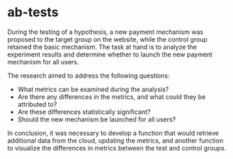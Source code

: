 # ab-tests

During the testing of a hypothesis, a new payment mechanism was proposed to the target group on the website, while the control group retained the basic mechanism. The task at hand is to analyze the experiment results and determine whether to launch the new payment mechanism for all users.

The research aimed to address the following questions:

- What metrics can be examined during the analysis?
- Are there any differences in the metrics, and what could they be attributed to?
- Are these differences statistically significant?
- Should the new mechanism be launched for all users?

In conclusion, it was necessary to develop a function that would retrieve additional data from the cloud, updating the metrics, and another function to visualize the differences in metrics between the test and control groups.
